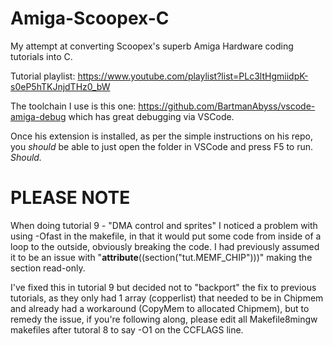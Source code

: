 # Amiga-Scoopex-C

My attempt at converting Scoopex's superb Amiga Hardware coding tutorials into C.

Tutorial playlist: https://www.youtube.com/playlist?list=PLc3ltHgmiidpK-s0eP5hTKJnjdTHz0_bW

The toolchain I use is this one: https://github.com/BartmanAbyss/vscode-amiga-debug which has great debugging via VSCode.

Once his extension is installed, as per the simple instructions on his repo, you *should* be able to just open the folder in VSCode and press F5 to run.  *Should.*

# PLEASE NOTE

When doing tutorial 9 - "DMA control and sprites" I noticed a problem with using -Ofast in the makefile, in that it would put some code from inside of a loop to the outside, obviously breaking the code.  I had previously assumed it to be an issue with "__attribute__((section("tut.MEMF_CHIP")))" making the section read-only.

I've fixed this in tutorial 9 but decided not to "backport" the fix to previous tutorials, as they only had 1 array (copperlist) that needed to be in Chipmem and already had a workaround (CopyMem to allocated Chipmem), but to remedy the issue, if you're following along, please edit all Makefile8mingw makefiles after tutoral 8 to say -O1 on the CCFLAGS line.
